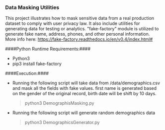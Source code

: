 ### Data Masking Utilities ###
This project illustrates how to mask sensitive data from a real production dataset to 
comply with user privacy law. It also include utilities for generating data for testing or analytics.
"fake-factory" module is utilized to generate fake name, address, phones, and other personal information.   
More info here: https://fake-factory.readthedocs.io/en/v0.4/index.html#

####Python Runtime Requirements:####
* Python3
* pip3 install fake-factory

####Execution:####
* Running the following script will take data from /data/demographics.csv and mask all the fields with fake values. 
first name is generated based on the gender of the original record, birth date will be shift by 10 days.
  > python3 DemographisMasking.py
* Running the following script will generate random demographics data
  > python3 DemographicsGenerator.py